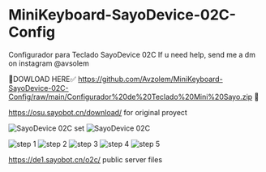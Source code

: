 # MiniKeyboard-SayoDevice-02C-Config
Configurador para Teclado SayoDevice 02C 
If u need help, send me a dm on instagram @avsolem

🔰DOWLOAD HERE✅  https://github.com/Avzolem/MiniKeyboard-SayoDevice-02C-Config/raw/main/Configurador%20de%20Teclado%20Mini%20Sayo.zip 🚀

https://osu.sayobot.cn/download/ for original proyect

![SayoDevice 02C set](https://i.imgur.com/XjTkJ5C.jpeg) 
![SayoDevice 02C ](https://i.imgur.com/ELQR4pK.jpeg) 


![step 1](https://i.imgur.com/9KVC4IO.png)
![step 2](https://i.imgur.com/z5G372B.png)
![step 3](https://i.imgur.com/2OjrrXG.png)
![step 4](https://i.imgur.com/5xqdTKy.png)
![step 5](https://i.imgur.com/Zqora3n.png)

https://de1.sayobot.cn/o2c/ public server files
